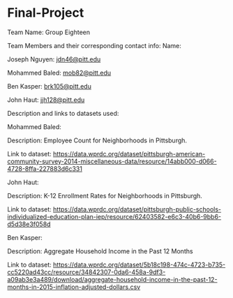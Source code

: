 # Final-Project

Team Name: Group Eighteen

Team Members and their corresponding contact info:
Name:   

Joseph Nguyen: jdn46@pitt.edu

Mohammed Baled: mob82@pitt.edu

Ben Kasper: brk105@pitt.edu

John Haut: jjh128@pitt.edu


Description and links to datasets used:

Mohammed Baled: 

Description: Employee Count for Neighborhoods in Pittsburgh. 

Link to dataset: https://data.wprdc.org/dataset/pittsburgh-american-community-survey-2014-miscellaneous-data/resource/14abb000-d066-4728-8ffa-227883d6c331

John Haut: 

Description: K-12 Enrollment Rates for Neighborhoods in Pittsburgh. 

Link to dataset: https://data.wprdc.org/dataset/pittsburgh-public-schools-individualized-education-plan-iep/resource/62403582-e6c3-40b6-9bb6-d5d38e3f058d

Ben Kasper:

Description: Aggregate Household Income in the Past 12 Months

Link to dataset: https://data.wprdc.org/dataset/5b18c198-474c-4723-b735-cc5220ad43cc/resource/34842307-0da6-458a-9df3-a09ab3e3a489/download/aggregate-household-income-in-the-past-12-months-in-2015-inflation-adjusted-dollars.csv
